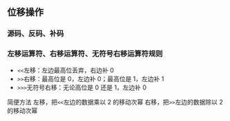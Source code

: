 ## 位移操作

### 源码、反码、补码

### 左移运算符、右移运算符、无符号右移运算符规则

- `<<`左移：左边最高位丢弃，右边补 0
- `>>`右移：最高位是 0，左边补 0；最高位是 1，左边补 1
- `>>>`无符号右移：无论高位是 0 还是 1，左边补 0

简便方法
左移，把`<<`左边的数据乘以 2 的移动次幂
右移，把`>>`左边的数据除以 2 的移动次幂
